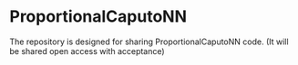 # ProportionalCaputoNN
The repository is designed for sharing ProportionalCaputoNN code. (It will be shared open access with acceptance)
